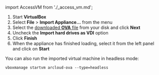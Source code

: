 import AccessVM from './_access_vm.md';

1. Start **VirtualBox**
1. Select **File** > **Import Appliance...** from the menu
1. Select the [downloaded **OVA** file](/versioned_docs/version-14-Jun-2023/guides/arcloud/arcloud-deployment-ova#download) from your disk and click **Next**
1. Uncheck the **Import hard drives as VDI** option
1. Click **Finish**
1. When the appliance has finished loading, select it from the left panel and click on **Start**

<AccessVM />

You can also run the imported virtual machine in headless mode:

```shell
vboxmanage startvm arcloud-ova --type=headless
```

